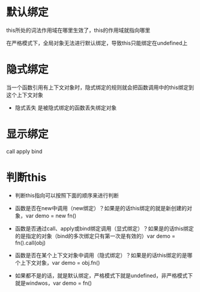 # 默认绑定

this所处的词法作用域在哪里生效了，this的作用域就指向哪里

在严格模式下，全局对象无法进行默认绑定，导致this只能绑定在undefined上

# 隐式绑定

当一个函数引用有上下文对象时，隐式绑定的规则就会把函数调用中的this绑定到这个上下文对象

- 隐式丢失
是被隐式绑定的函数丢失绑定对象
# 显示绑定
call apply bind


# 判断this
- 判断this指向可以按照下面的顺序来进行判断

- 函数是否在new中调用（new绑定）？如果是的话this绑定的就是新创建的对象，var demo = new fn()
- 函数是否通过call、apply或bind绑定调用（显式绑定）？如果是的话this绑定的是指定的对象（bind的多次绑定只有第一次是有效的）var demo = fn().call(obj)
- 函数是否在某个上下文对象中调用（隐式绑定）？如果是的话this绑定的是哪个上下文对象，var demo = obj.fn()
- 如果都不是的话，就是默认绑定，严格模式下就是undefined，非严格模式下就是windwos，var demo = fn()
